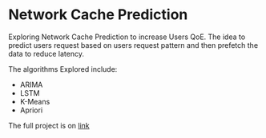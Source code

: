 # Network Cache Prediction
Exploring Network Cache Prediction to increase Users QoE. The idea to predict users request based on users request pattern and then prefetch the data to reduce latency.

The algorithms Explored include:
* ARIMA
* LSTM
* K-Means
* Apriori

The full project is on [link](https://github.com/emylincon/caching)